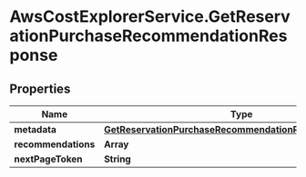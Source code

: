 # AwsCostExplorerService.GetReservationPurchaseRecommendationResponse

## Properties

Name | Type | Description | Notes
------------ | ------------- | ------------- | -------------
**metadata** | [**GetReservationPurchaseRecommendationResponseMetadata**](GetReservationPurchaseRecommendationResponseMetadata.md) |  | [optional] 
**recommendations** | **Array** |  | [optional] 
**nextPageToken** | **String** |  | [optional] 


